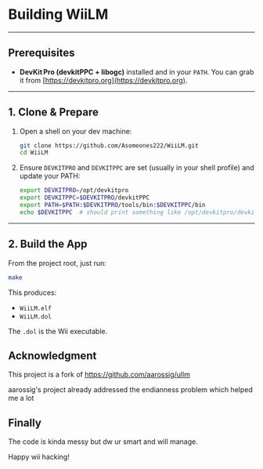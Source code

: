 # Building WiiLM

---

## Prerequisites

* **DevKit Pro (devkitPPC + libogc)** installed and in your `PATH`.  You can grab it from [https://devkitpro.org](https://devkitpro.org).

---

## 1. Clone & Prepare

1. Open a shell on your dev machine:

   ```bash
   git clone https://github.com/Asomeones222/WiiLM.git
   cd WiiLM
   ```
2. Ensure `DEVKITPRO` and `DEVKITPPC` are set (usually in your shell profile) and update your PATH:

   ```bash
   export DEVKITPRO=/opt/devkitpro
   export DEVKITPPC=$DEVKITPRO/devkitPPC
   export PATH=$PATH:$DEVKITPRO/tools/bin:$DEVKITPPC/bin
   echo $DEVKITPPC  # should print something like /opt/devkitpro/devkitPPC
   ```

---

## 2. Build the App

From the project root, just run:

```bash
make
```

This produces:

* `WiiLM.elf`
* `WiiLM.dol`

The `.dol` is the Wii executable.

## Acknowledgment
This project is a fork of https://github.com/aarossig/ullm

aarossig's project already addressed the endianness problem which helped me a lot

## Finally
The code is kinda messy but dw ur smart and will manage.

Happy wii hacking!
